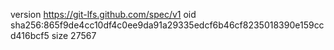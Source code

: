 version https://git-lfs.github.com/spec/v1
oid sha256:865f9de4cc10df4c0ee9da91a29335edcf6b46cf8235018390e159ccd416bcf5
size 27567
